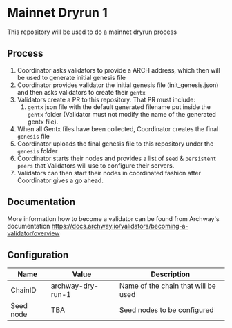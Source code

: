 # Mainnet Dryrun 1

This repository will be used to do a mainnet dryrun process

## Process

1. Coordinator asks validators to provide a ARCH address, which then will be used to generate initial genesis file
1. Coordinator provides validator the initial genesis file (init_genesis.json) and then asks validators to create their `gentx`
1. Validators create a PR to this repository. That PR must include:
    1. `gentx` json file with the default generated filename put inside the `gentx` folder (Validator must not modify the name of the generated gentx file).
1. When all Gentx files have been collected, Coordinator creates the final `genesis` file
1. Coordinator uploads the final genesis file to this repository under the `genesis` folder
1. Coordinator starts their nodes and provides a list of `seed` & `persistent peers` that Validators will use to configure their servers.
1. Validators can then start their nodes in coordinated fashion after Coordinator gives a go ahead.

## Documentation

More information how to become a validator can be found from Archway's documentation <https://docs.archway.io/validators/becoming-a-validator/overview>

## Configuration

|Name   | Value   | Description  |
|---|---|---|
| ChainID   | archway-dry-run-1   | Name of the chain that will be used   |
| Seed node   | TBA   | Seed nodes to be configured   |
